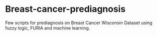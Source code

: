 # Breast-cancer-prediagnosis
Few scripts for prediagnosis on Breast Cancer Wisconsin Dataset using fuzzy logic, FURIA and machine learning.
